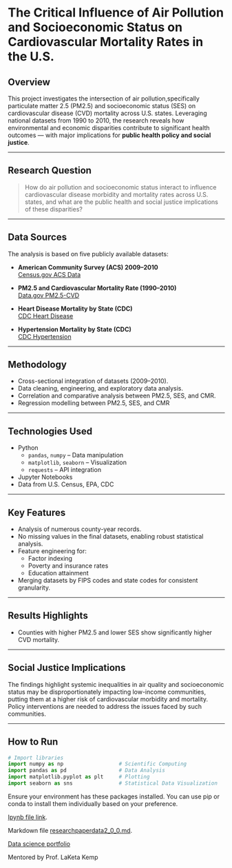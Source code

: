 
# The Critical Influence of Air Pollution and Socioeconomic Status on Cardiovascular Mortality Rates in the U.S.


## Overview

This project investigates the intersection of air pollution,specifically particulate matter 2.5 (PM2.5) and socioeconomic status (SES) on cardiovascular disease (CVD) mortality across U.S. states. Leveraging national datasets from 1990 to 2010, the research reveals how environmental and economic disparities contribute to significant health outcomes — with major implications for **public health policy and social justice**.

---

## Research Question

> How do air pollution and socioeconomic status interact to influence cardiovascular disease morbidity and mortality rates across U.S. states, and what are the public health and social justice implications of these disparities?

---

##  Data Sources

The analysis is based on five publicly available datasets:

- **American Community Survey (ACS) 2009–2010**  
  [Census.gov ACS Data](https://www.census.gov/data/developers/data-sets/acs-1year/2009.html)

- **PM2.5 and Cardiovascular Mortality Rate (1990–2010)**  
  [Data.gov PM2.5-CVD](https://catalog.data.gov/dataset/annual-pm2-5-and-cardiovascular-mortality-rate-data-trends-modified-by-county-socioeconomi)

- **Heart Disease Mortality by State (CDC)**  
  [CDC Heart Disease](https://www.cdc.gov/nchs/pressroom/sosmap/heart_disease_mortality/heart_disease.htm)

- **Hypertension Mortality by State (CDC)**  
  [CDC Hypertension](https://www.cdc.gov/nchs/pressroom/sosmap/hypertension_mortality/hypertension.htm)

---

## Methodology

- Cross-sectional integration of datasets (2009–2010).
- Data cleaning, engineering, and exploratory data analysis.
- Correlation and comparative analysis between PM2.5, SES, and CMR.
- Regression modelling between PM2.5, SES, and CMR

---

## Technologies Used

- Python
  - `pandas`, `numpy` – Data manipulation
  - `matplotlib`, `seaborn` – Visualization
  - `requests` – API integration
- Jupyter Notebooks
- Data from U.S. Census, EPA, CDC

---

## Key Features

- Analysis of numerous county-year records.
- No missing values in the final datasets, enabling robust statistical analysis.
- Feature engineering for:
  - Factor indexing
  - Poverty and insurance rates
  - Education attainment
- Merging datasets by FIPS codes and state codes for consistent granularity.

---

## Results Highlights

- Counties with higher PM2.5 and lower SES show significantly higher CVD mortality.


---

## Social Justice Implications

The findings highlight systemic inequalities in air quality and socioeconomic status may be disproportionately impacting low-income communities, putting them at a higher risk of cardiovascular morbidity and mortality. Policy interventions are needed to address the issues faced by such communities.

---


## How to Run

```python
# Import libraries
import numpy as np                  # Scientific Computing
import pandas as pd                 # Data Analysis
import matplotlib.pyplot as plt     # Plotting
import seaborn as sns               # Statistical Data Visualization
```

Ensure your environment has these packages installed. You can use pip or conda to install them individually based on your preference.

[Ipynb file link](https://github.com/Bayowar/CMRPM25Research/blob/9d9dd8d030ef054193413404a175b630bf890645/researchpaperdata2_0_0-2.ipynb).

Markdown file
[researchpaperdata2_0_0.md](https://github.com/Bayowar/CMRPM25Research/blob/5e440d398f12b82880548a7f590ca9815ac0075e/researchpaperdata2_0_0/researchpaperdata2_0_0.md).

[Data science portfolio](https://github.com/Bayowar/Bayowar.github.io.git)

Mentored by Prof. LaKeta Kemp
